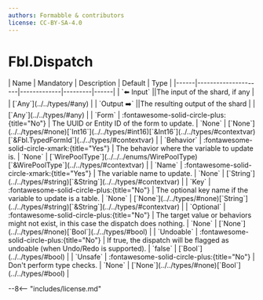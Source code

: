 ```yaml
---
authors: Formabble & contributors
license: CC-BY-SA-4.0
---
```



# Fbl.Dispatch

<div class="sh-parameters" markdown="1">
| Name | Mandatory | Description | Default | Type |
|------|---------------------|-------------|---------|------|
| `⬅️ Input` ||The input of the shard, if any | | [`Any`](../../types/#any) |
| `Output ➡️` ||The resulting output of the shard | | [`Any`](../../types/#any) |
| `Form` | :fontawesome-solid-circle-plus:{title="No"}  | The UUID or Entity ID of the form to update. | `None` | [`None`](../../types/#none)[`Int16`](../../types/#int16)[`&Int16`](../../types/#contextvar)[`&Fbl.TypedFormId`](../../types/#contextvar) |
| `Behavior` | :fontawesome-solid-circle-xmark:{title="Yes"}  | The behavior where the variable to update is. | `None` | [`WirePoolType`](../../../enums/WirePoolType)[`&WirePoolType`](../../types/#contextvar) |
| `Name` | :fontawesome-solid-circle-xmark:{title="Yes"}  | The variable name to update. | `None` | [`String`](../../types/#string)[`&String`](../../types/#contextvar) |
| `Key` | :fontawesome-solid-circle-plus:{title="No"}  | The optional key name if the variable to update is a table. | `None` | [`None`](../../types/#none)[`String`](../../types/#string)[`&String`](../../types/#contextvar) |
| `Optional` | :fontawesome-solid-circle-plus:{title="No"}  | The target value or behaviors might not exist, in this case the dispatch does nothing. | `None` | [`None`](../../types/#none)[`Bool`](../../types/#bool) |
| `Undoable` | :fontawesome-solid-circle-plus:{title="No"}  | If true, the dispatch will be flagged as undoable (when Undo/Redo is supported). | `false` | [`Bool`](../../types/#bool) |
| `Unsafe` | :fontawesome-solid-circle-plus:{title="No"}  | Don't perform type checks. | `None` | [`None`](../../types/#none)[`Bool`](../../types/#bool) |

</div>



--8<-- "includes/license.md"

